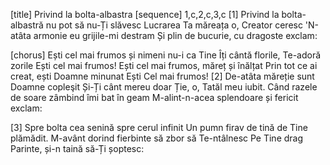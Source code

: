 [title] Privind la bolta-albastra
[sequence] 1,c,2,c,3,c
[1]
Privind la bolta-albastră nu pot să nu-Ți slăvesc
Lucrarea Ta măreața o, Creator ceresc
'N-atâta armonie eu grijile-mi destram
Și plin de bucurie, cu dragoste exclam:

[chorus]
Ești cel mai frumos și nimeni nu-i ca Tine
Îți cântă florile, Te-adoră zorile
Ești cel mai frumos!
Ești cel mai frumos, măreț și înălțat
Prin tot ce ai creat, ești Doamne minunat
Ești Cel mai frumos!
[2]
De-atâta măreție sunt Doamne copleşit
Și-Ți cânt mereu doar Ție, o, Tatăl meu iubit.
Când razele de soare zâmbind îmi bat în geam
M-alint-n-acea splendoare și fericit exclam:

[3]
Spre bolta cea senină spre cerul infinit
Un pumn firav de tină de Tine plămădit.
M-avânt dorind fierbinte să zbor să Te-ntâlnesc
Pe Tine drag Parinte, și-n taină să-Ți șoptesc:

